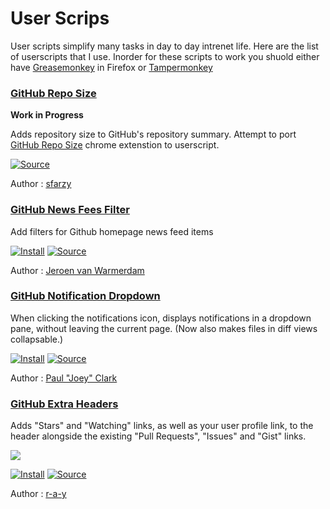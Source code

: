# User Scrips

User scripts simplify many tasks in day to day intrenet life. Here are the list of userscripts that I use. Inorder for these scripts to work you shuold either have [Greasemonkey](https://addons.mozilla.org/en-US/firefox/addon/greasemonkey/) in Firefox or [Tampermonkey](https://chrome.google.com/webstore/detail/tampermonkey/dhdgffkkebhmkfjojejmpbldmpobfkfo?hl=en)

### [GitHub Repo Size](https://github.com/sfarzy/userscripts/blob/master/GitHub_Repo_Size.user.js)

**Work in Progress**

Adds repository size to GitHub's repository summary. Attempt to port [GitHub Repo Size](https://github.com/harshjv/github-repo-sizehttps://github.com/harshjv/github-repo-size) chrome extenstion to userscript. 

[![Source](https://img.shields.io/badge/-source-blue.svg)](https://github.com/sfarzy/userscripts/blob/master/GitHub_Repo_Size.user.js)

Author : [sfarzy](https://github.com/sfarzy)


### [GitHub News Fees Filter](https://github.com/jerone/UserScripts/tree/master/Github_News_Feed_Filter) 

Add filters for Github homepage news feed items

[![Install](https://img.shields.io/badge/-Install-brightgreen.svg)](https://github.com/jerone/UserScripts/raw/master/Github_News_Feed_Filter/Github_News_Feed_Filter.user.js)
[![Source](https://img.shields.io/badge/-source-blue.svg)](https://github.com/jerone/UserScripts/blob/master/Github_News_Feed_Filter/Github_News_Feed_Filter.user.js)

Author : [Jeroen van Warmerdam](https://github.com/jerone)

### [GitHub Notification Dropdown](https://openuserjs.org/scripts/joeytwiddle/Github_Notifications_Dropdown)

When clicking the notifications icon, displays notifications in a dropdown pane, without leaving the current page.  (Now also makes files in diff views collapsable.)
 
[![Install](https://img.shields.io/badge/-Install-brightgreen.svg)](https://openuserjs.org/install/joeytwiddle/Github_Notifications_Dropdown.user.js)
[![Source](https://img.shields.io/badge/-source-blue.svg)](https://openuserjs.org/scripts/joeytwiddle/Github_Notifications_Dropdown/source)

Author : [Paul "Joey" Clark](https://github.com/joeytwiddle)

### [GitHub Extra Headers](https://greasyfork.org/en/scripts/3139-github-com-extra-header-links)

Adds "Stars" and "Watching" links, as well as your user profile link, to the header alongside the existing "Pull Requests", "Issues" and "Gist" links.

![](https://i.imgur.com/JPYYaRF.png)

[![Install](https://img.shields.io/badge/-Install-brightgreen.svg)](https://greasyfork.org/scripts/3139-github-com-extra-header-links/code/Githubcom%20-%20Extra%20header%20links.user.js)
[![Source](https://img.shields.io/badge/-source-blue.svg)](https://greasyfork.org/en/scripts/3139-github-com-extra-header-links/code)

Author : [r-a-y](https://greasyfork.org/en/users/3121-r-a-y)
